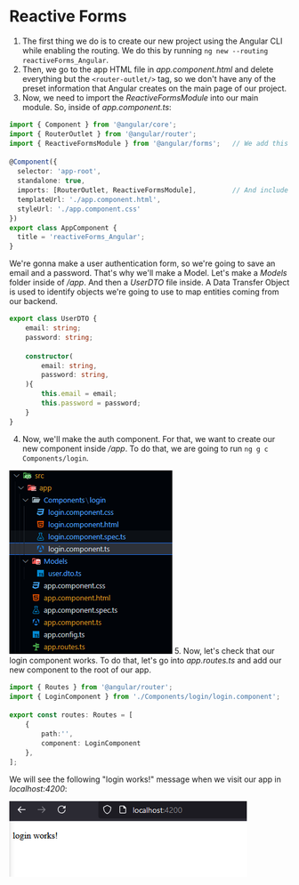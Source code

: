 # Reactive Forms

1. The first thing we do is to create our new project using the Angular CLI while enabling the routing. We do this by running `ng new --routing reactiveForms_Angular`.
2. Then, we go to the app HTML file in _app.component.html_ and delete everything but the `<router-outlet/>` tag, so we don't have any of the preset information that Angular creates on the main page of our project.
3. Now, we need to import the _ReactiveFormsModule_ into our main module. So, inside of _app.component.ts_:

```ts
import { Component } from '@angular/core';
import { RouterOutlet } from '@angular/router';
import { ReactiveFormsModule } from '@angular/forms';   // We add this line

@Component({
  selector: 'app-root',
  standalone: true,
  imports: [RouterOutlet, ReactiveFormsModule],         // And include the new module to the imports
  templateUrl: './app.component.html',
  styleUrl: './app.component.css'
})
export class AppComponent {
  title = 'reactiveForms_Angular';
}
```

We're gonna make a user authentication form, so we're going to save an email and a password. That's why we'll make a Model. Let's make a _Models_ folder inside of _/app_. And then a _UserDTO_ file inside. A Data Transfer Object is used to identify objects we're going to use to map entities coming from our backend.

```ts
export class UserDTO {
    email: string;
    password: string;

    constructor(
        email: string,
        password: string,
    ){
        this.email = email;
        this.password = password;
    }
}
```
4. Now, we'll make the auth component. For that, we want to create our new component inside _/app_. To do that, we are going to run `ng g c Components/login`.

![Structure](image.png)
5. Now, let's check that our login component works. To do that, let's go into _app.routes.ts_ and add our new component to the root of our app.

```ts
import { Routes } from '@angular/router';
import { LoginComponent } from './Components/login/login.component';

export const routes: Routes = [
    {
        path:'',
        component: LoginComponent
    },
];
``` 

We will see the following "login works!" message when we visit our app in _localhost:4200_:

![login works!](./image-1.png)